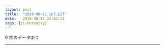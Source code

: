 ```yaml
---
layout: post
title:  "2018-08-11 はてぶIT"
date:   2018-08-11 23:02:21
tags: [it-hotentry]
---
```

0 件のデータあり

<hr>
